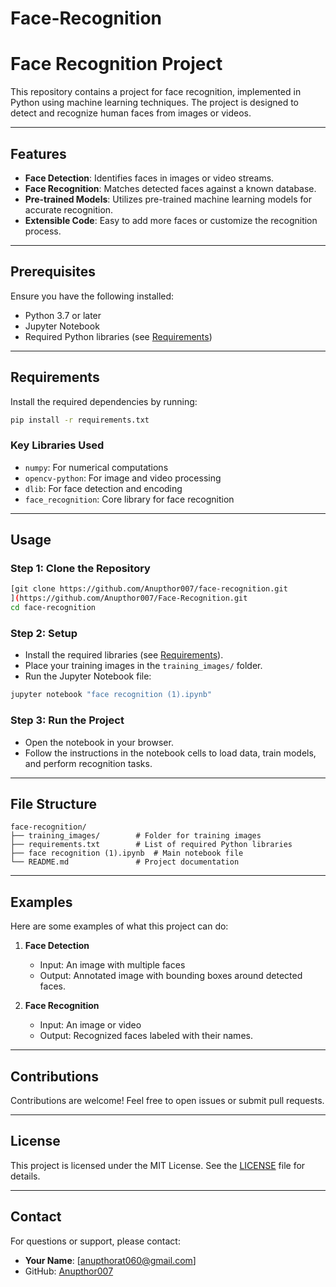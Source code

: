 # Face-Recognition
# Face Recognition Project

This repository contains a project for face recognition, implemented in Python using machine learning techniques. The project is designed to detect and recognize human faces from images or videos.

---

## Features
- **Face Detection**: Identifies faces in images or video streams.
- **Face Recognition**: Matches detected faces against a known database.
- **Pre-trained Models**: Utilizes pre-trained machine learning models for accurate recognition.
- **Extensible Code**: Easy to add more faces or customize the recognition process.

---

## Prerequisites

Ensure you have the following installed:

- Python 3.7 or later
- Jupyter Notebook
- Required Python libraries (see [Requirements](#requirements))

---

## Requirements

Install the required dependencies by running:

```bash
pip install -r requirements.txt
```

### Key Libraries Used
- `numpy`: For numerical computations
- `opencv-python`: For image and video processing
- `dlib`: For face detection and encoding
- `face_recognition`: Core library for face recognition

---

## Usage

### Step 1: Clone the Repository

```bash
[git clone https://github.com/Anupthor007/face-recognition.git
](https://github.com/Anupthor007/Face-Recognition.git
cd face-recognition
```

### Step 2: Setup

- Install the required libraries (see [Requirements](#requirements)).
- Place your training images in the `training_images/` folder.
- Run the Jupyter Notebook file:

```bash
jupyter notebook "face recognition (1).ipynb"
```

### Step 3: Run the Project

- Open the notebook in your browser.
- Follow the instructions in the notebook cells to load data, train models, and perform recognition tasks.

---

## File Structure

```
face-recognition/
├── training_images/        # Folder for training images
├── requirements.txt        # List of required Python libraries
├── face recognition (1).ipynb  # Main notebook file
└── README.md               # Project documentation
```

---

## Examples

Here are some examples of what this project can do:

1. **Face Detection**
   - Input: An image with multiple faces
   - Output: Annotated image with bounding boxes around detected faces.

2. **Face Recognition**
   - Input: An image or video
   - Output: Recognized faces labeled with their names.

---

## Contributions

Contributions are welcome! Feel free to open issues or submit pull requests.

---

## License

This project is licensed under the MIT License. See the [LICENSE](LICENSE) file for details.

---

## Contact

For questions or support, please contact:
- **Your Name**: [anupthorat060@gmail.com]
- GitHub: [Anupthor007](https://github.com/Anupthor007)
